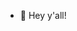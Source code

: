 - 👋 Hey y'all!
<!---
pythonDev012/pythonDev012 is a ✨ special ✨ repository because its `README.md` (this file) appears on your GitHub profile.
You can click the Preview link to take a look at your changes.
--->
